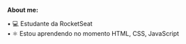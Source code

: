 <strong><p>About me:</p></strong>
• 💻 Estudante da RocketSeat <br>
• ⚛️ Estou aprendendo no momento HTML, CSS, JavaScript
